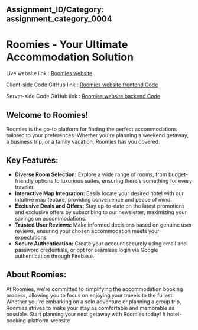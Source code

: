 
## Assignment_ID/Category: assignment_category_0004

# Roomies - Your Ultimate Accommodation Solution

Live website link : [Roomies website](https://hotel-booking-platform-2229c.web.app/)

Client-side Code GitHub link : [Roomies website frontend Code](https://github.com/Porgramming-Hero-web-course/b9a11-client-side-alaminshojib)

Server-side Code GitHub link : [Roomies website backend Code](https://github.com/Porgramming-Hero-web-course/b9a11-server-side-alaminshojib)


## Welcome to Roomies!

Roomies is the go-to platform for finding the perfect accommodations tailored to your preferences. Whether you're planning a weekend getaway, a business trip, or a family vacation, Roomies has you covered.

## Key Features:

- **Diverse Room Selection:** Explore a wide range of rooms, from budget-friendly options to luxurious suites, ensuring there's something for every traveler.
- **Interactive Map Integration:** Easily locate your desired hotel with our intuitive map feature, providing convenience and peace of mind.
- **Exclusive Deals and Offers:** Stay up-to-date on the latest promotions and exclusive offers by subscribing to our newsletter, maximizing your savings on accommodations.
- **Trusted User Reviews:** Make informed decisions based on genuine user reviews, ensuring your chosen accommodation meets your expectations.
- **Secure Authentication:** Create your account securely using email and password credentials, or opt for seamless login via Google authentication through Firebase.

## About Roomies:

At Roomies, we're committed to simplifying the accommodation booking process, allowing you to focus on enjoying your travels to the fullest. Whether you're embarking on a solo adventure or planning a group trip, Roomies strives to make your stay as comfortable and memorable as possible. Start planning your next getaway with Roomies today!
#   h o t e l - b o o k i n g - p l a t f o r m - w e b s i t e  
 